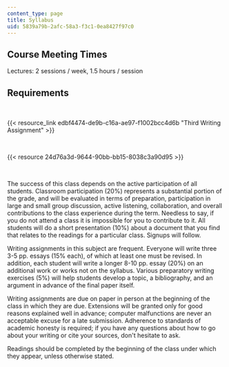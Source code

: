 ```yaml
---
content_type: page
title: Syllabus
uid: 5839a79b-2afc-58a3-f3c1-0ea8427f97c0
---
```

## Course Meeting Times

Lectures: 2 sessions / week, 1.5 hours / session

## Requirements

 

{{< resource_link edbf4474-de9b-c16a-ae97-f1002bcc4d6b "Third Writing Assignment" >}}

 

{{< resource 24d76a3d-9644-90bb-bb15-8038c3a90d95 >}}

 

The success of this class depends on the active participation of all students. Classroom participation (20%) represents a substantial portion of the grade, and will be evaluated in terms of preparation, participation in large and small group discussion, active listening, collaboration, and overall contributions to the class experience during the term. Needless to say, if you do not attend a class it is impossible for you to contribute to it. All students will do a short presentation (10%) about a document that you find that relates to the readings for a particular class. Signups will follow.

Writing assignments in this subject are frequent. Everyone will write three 3-5 pp. essays (15% each), of which at least one must be revised. In addition, each student will write a longer 8-10 pp. essay (20%) on an additional work or works not on the syllabus. Various preparatory writing exercises (5%) will help students develop a topic, a bibliography, and an argument in advance of the final paper itself.

Writing assignments are due on paper in person at the beginning of the class in which they are due. Extensions will be granted only for good reasons explained well in advance; computer malfunctions are never an acceptable excuse for a late submission. Adherence to standards of academic honesty is required; if you have any questions about how to go about your writing or cite your sources, don't hesitate to ask.

Readings should be completed by the beginning of the class under which they appear, unless otherwise stated.